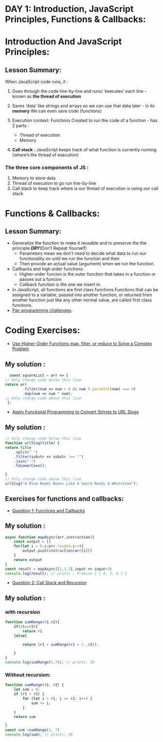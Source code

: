# DAY 1: Introduction, JavaScript Principles, Functions & Callbacks: 
# Introduction And JavaScript Principles:
## Lesson Summary:
When JavaScript code runs, it :
1. Goes through the code line-by-line and runs/ ’executes’ each line - known as **the thread of execution**
1. Saves ‘data’ like strings and arrays so we can use that data later - in its **memory** We can even save code (functions)
1. Execution context: Functions Created to run the code of a function - has 2 parts :
   * Thread of execution
   * Memory

4. **Call stack** : JavaScript keeps track of what
function is currently running
(where’s the thread of execution)
### The three core components of JS :
1. Memory to store data 
1. Thread of execution to go run line-by-line
1. Call stack to keep track where is our thread of execution is using our call stack 
# Functions & Callbacks:
## Lesson Summary:
* Generalize the function to make it reusable and to preserve the the principle _**DRY**_(Don't Repeat Yourself)
    * Parameters mean we don’t need to decide what data to run our functionality on until we run the function and then 
    * Then provide an actual value (argument) when we run the function.
* Callbacks and high order functions:
   * Higher-order funcion is the outer function that takes in a function or passes out a funcion
   * Callback function is the one we insert in.
* In JavaScript, all functions are first class functions.Functions that can be assigned to a variable, passed into another function, or returned from another function just like any other normal value, are called first class functions.
* [Pair programming challenges](http://csbin.io/callbacks).
 # Coding Exercises:
 * [Use Higher-Order Functions map, filter, or reduce to Solve a Complex Problem](https://www.freecodecamp.org/learn/javascript-algorithms-and-data-structures/functional-programming/use-higher-order-functions-map-filter-or-reduce-to-solve-a-complex-problem)
  ## My solution :
  ```javascript
    const squareList = arr => {
  // Only change code below this line
  return arr
          .filter(num => num > 0 && num % parseInt(num) === 0)
          .map(num => num * num);
  // Only change code above this line
   };

  ```
* [Apply Functional Programming to Convert Strings to URL Slugs](https://www.freecodecamp.org/learn/javascript-algorithms-and-data-structures/functional-programming/apply-functional-programming-to-convert-strings-to-url-slugs)
## My solution :

```javascript
// Only change code below this line
function urlSlug(title) {
return title
    .split(" ")
    .filter(substr => substr !== "")
    .join("-")
    .toLowerCase();

}
// Only change code above this line
urlSlug("A Mind Needs Books Like A Sword Needs A Whetstone");
```
## Exercises for functions and callbacks:

* [Question 1: Functions and Callbacks](https://github.com/orjwan-alrajaby/gsg-expressjs-backend-training-2023/blob/main/learning-sprint-1/week2-day1-tasks/tasks.md)
## My solution :
```javascript
async function mapAsync(arr,instruction){
    const output = []
    for(let i = 0;i<arr.length;i++){
        output.push(instruction(arr[i]))
    }
    return output
} 
const result = mapAsync([1,2,3],input => input+3)
console.log(result); // prints : Promise { [ 4, 5, 6 ] }
```
* [Question 2: Call Stack and Recursion](https://github.com/orjwan-alrajaby/gsg-expressjs-backend-training-2023/blob/main/learning-sprint-1/week2-day1-tasks/tasks.md)
## My solution :
### with recursion
```javascript
function sumRange(r1,r2){ 
    if(r1==r2){
        return r1
    }else{

        return (r1 + sumRange(r1 + 1 ,r2));

    }
}
console.log(sumRange(1,7)); // prints: 28
```
### Without recursion:
```javascript
function sumRange(r1, r2) {
    let sum = 0;
    if (r1 < r2) {
        for (let i = r1; i <= r2; i++) {
            sum += i;
        }
    }
    return sum

}
const sum =sumRange(1, 7)
console.log(sum); // prints: 28
```



    
